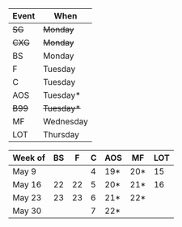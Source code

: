 | Event | When      |
|-------|-----------|
| ~~SG~~ | ~~Monday~~ | 
| ~~CXG~~ | ~~Monday~~ | 
| BS    | Monday    | 
| F     | Tuesday   | 
| C     | Tuesday   | 
| AOS   | Tuesday*  | 
| ~~B99~~ | ~~Tuesday*~~ | 
| MF    | Wednesday | 
| LOT   | Thursday  | 

| Week of | BS | F  | C | AOS | MF  | LOT |
|---------|----|----|---|-----|-----|-----|
| May 9   |    |    | 4 | 19* | 20* | 15  |
| May 16  | 22 | 22 | 5 | 20* | 21* | 16  |
| May 23  | 23 | 23 | 6 | 21* |	22* |     |
| May 30  |    |    | 7 | 22* |	    |     |

